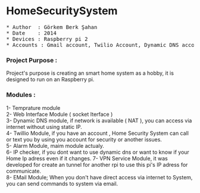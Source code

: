 # HomeSecuritySystem
<pre>
* Author  : Görkem Berk Şahan
* Date    : 2014
* Devices : Raspberry pi 2
* Accounts : Gmail account, Twilio Account, Dynamic DNS account
</pre>


### Project Purpose :
Project's purpose is creating an smart home system as a hobby, it is designed to run on an Raspberry pi.


### Modules :
1- Temprature module   
2- Web Interface Module ( socket Iterface )  
3- Dynamic DNS module, if network is available ( NAT ), you can access via internet without using static IP.  
4- Twillio Module, if you have an account , Home Security System can call or text you by using you account for security
or another issues.   
5- Alarm Module, maim module actualy.  
6- IP checker, if you dont want to use dynamic dns or want to know if your Home Ip adress even if it changes. 
7- VPN Service Module, it was developed for create an tunnel for another rpi to use this pi's IP adress for communicate.  
8- EMail Module; When you don't have direct access via internet to System, you can send commands to system via email.  



